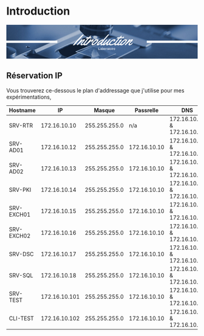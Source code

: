 # Introduction

![introduction-banner](../../assets/img/windows/lab/introduction-banner.png#banner)


## Réservation IP

Vous trouverez ce-dessous le plan d'addressage que j'utilise pour mes expérimentations,

| Hostname   | IP            | Masque        | Passrelle    | DNS                         |
| ---------- | ------------- | ------------- | ------------ | --------------------------- |
| SRV-RTR    | 172.16.10.10  | 255.255.255.0 | n/a          | 172.16.10.12 & 172.16.10.13 |
| SRV-AD01   | 172.16.10.12  | 255.255.255.0 | 172.16.10.10 | 172.16.10.12 & 172.16.10.13 |
| SRV-AD02   | 172.16.10.13  | 255.255.255.0 | 172.16.10.10 | 172.16.10.12 & 172.16.10.13 |
| SRV-PKI    | 172.16.10.14  | 255.255.255.0 | 172.16.10.10 | 172.16.10.12 & 172.16.10.13 |
| SRV-EXCH01 | 172.16.10.15  | 255.255.255.0 | 172.16.10.10 | 172.16.10.12 & 172.16.10.13 |
| SRV-EXCH02 | 172.16.10.16  | 255.255.255.0 | 172.16.10.10 | 172.16.10.12 & 172.16.10.13 |
| SRV-DSC    | 172.16.10.17  | 255.255.255.0 | 172.16.10.10 | 172.16.10.12 & 172.16.10.13 |
| SRV-SQL    | 172.16.10.18  | 255.255.255.0 | 172.16.10.10 | 172.16.10.12 & 172.16.10.13 |
| SRV-TEST   | 172.16.10.101 | 255.255.255.0 | 172.16.10.10 | 172.16.10.12 & 172.16.10.13 |
| CLI-TEST   | 172.16.10.102 | 255.255.255.0 | 172.16.10.10 | 172.16.10.12 & 172.16.10.13 |